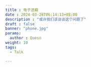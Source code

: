 ```yaml
---
title : 电子洁癖
date : 2024-03-28T06:14:13+08:00
description : "或许我们该谈谈这个问题了"
draft : false
banner: "phone.jpg"
params:
  author : Queso
weight: 10
tags:
  - Talk

---
```


